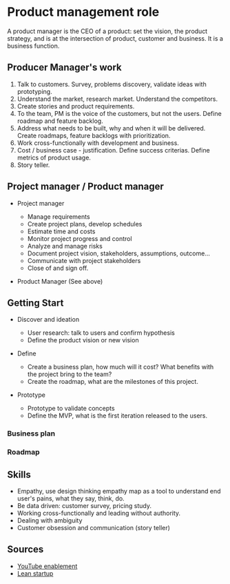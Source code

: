 # Product management role

A product manager is the CEO of a product: set the vision, the product strategy, and is at the intersection of product, customer and business. It is a business function.

## Producer Manager's work

1. Talk to customers. Survey, problems discovery, validate ideas with prototyping.
1. Understand the market, research market. Understand the competitors.
1. Create stories and product requirements.
1. To the team, PM is the voice of the customers, but not the users. Define roadmap and feature backlog.
1. Address what needs to be built, why and when it will be delivered. Create roadmaps, feature backlogs with prioritization.
1. Work cross-functionally with development and business.
1. Cost / business case - justification. Define success criterias. Define metrics of product usage.
1. Story teller.

## Project manager / Product manager

* Project manager

    * Manage requirements
    * Create project plans, develop schedules
    * Estimate time and costs
    * Monitor project progress and control
    * Analyze and manage risks
    * Document project vision, stakeholders, assumptions, outcome...
    * Communicate with project stakeholders
    * Close of and sign off.

* Product Manager (See above)

## Getting Start

* Discover and ideation
    
    * User research: talk to users and confirm hypothesis
    * Define the product vision or new vision
* Define

    * Create a business plan, how much will it cost? What benefits with the project bring to the team?
    * Create the roadmap, what are the milestones of this project.

* Prototype
    * Prototype to validate concepts
    * Define the MVP, what is the first iteration released to the users.

### Business plan

### Roadmap

## Skills

* Empathy, use design thinking empathy map as a tool to understand end user's pains, what they say, think, do.
* Be data driven: customer survey, pricing study.
* Working cross-functionally and leading without authority.
* Dealing with ambiguity
* Customer obsession and communication (story teller)

## Sources

* [YouTube enablement](https://www.youtube.com/playlist?list=PLcMv0LrPMqFXE-S81xGd0H0r49cxko4AV)
* [Lean startup](./lean-startup.md)